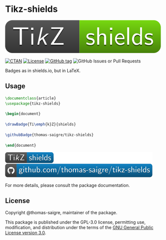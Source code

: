 # Tikz-shields

![logo-tikzshields](https://raw.githubusercontent.com/thomas-saigre/tikz-shields/refs/heads/main/doc/img/logo.svg "Tikz-shields")

[![CTAN](https://img.shields.io/ctan/v/tikz-shields.svg)](https://ctan.org/pkg/tikz-shields)
[![License](https://img.shields.io/github/license/thomas-saigre/tikz-shields
)](https://github.com/thomas-saigre/tikz-shields/blob/main/LICENSE)
[![GitHub tag](https://img.shields.io/github/v/release/thomas-saigre/tikz-shields
)](https://github.com/thomas-saigre/tikz-shields/releases/latest)
![GitHub Issues or Pull Requests](https://img.shields.io/github/issues/thomas-saigre/tikz-shields)


Badges as in shields.io, but in LaTeX.

## Usage

```tex
\documentclass{article}
\usepackage{tikz-shields}

\begin{document}

\drawBadge{Ti\emph{k}Z}{shields}

\githubBadge{thomas-saigre/tikz-shields}

\end{document}
```

![Example badge](./doc/img/example.svg)

For more details, please consult the package documentation.

## License

Copyright @thomas-saigre, maintainer of the package.

This package is published under the GPL-3.0 license, permitting use, modification, and distribution under the terms of the [GNU General Public License version 3.0](LICENSE).
